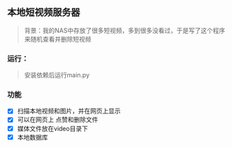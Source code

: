 



## 本地短视频服务器



> 背景：我的NAS中存放了很多短视频，多到很多没看过，于是写了这个程序来随机查看并删除短视频



### 运行：

> 安装依赖后运行main.py
>
> 



### 功能

- [x] 扫描本地视频和图片，并在网页上显示
- [x] 可以在网页上 点赞和删除文件
- [x] 媒体文件放在video目录下
- [x] 本地数据库